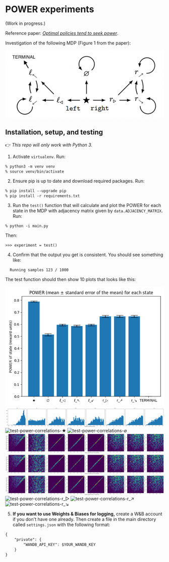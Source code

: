 # POWER experiments

(Work in progress.)

Reference paper: _[Optimal policies tend to seek power](https://arxiv.org/pdf/1912.01683v7.pdf)_.

Investigation of the following MDP (Figure 1 from the paper):

![power-example-mdp](img/power-example-mdp.png)

## Installation, setup, and testing

👉 _This repo will only work with Python 3._

1. Activate `virtualenv`. Run:

  ```
  % python3 -m venv venv
  % source venv/bin/activate
  ```

2. Ensure pip is up to date and download required packages. Run:

  ```
  % pip install --upgrade pip
  % pip install -r requirements.txt
  ```

3. Run the `test()` function that will calculate and plot the POWER for each state in the MDP with adjacency matrix given by `data.ADJACENCY_MATRIX`. Run:

  ```
  % python -i main.py
  ```

  Then:

  ```
  >>> experiment = test()
  ```

4. Confirm that the output you get is consistent. You should see something like:

  ```
    Running samples 123 / 1000
  ```

  The test function should then show 10 plots that looks like this:

  ![test-power-means](img/power_means.png)
  ![test-power-distributions](img/power_distributions.png)
  ![test-power-correlations-★](img/power_correlations_★.png)
  ![test-power-correlations-∅](img/power_correlations_∅.png)
  ![test-power-correlations-ℓ_◁](img/power_correlations_ℓ_◁.png)
  ![test-power-correlations-ℓ_↖](img/power_correlations_ℓ_↖.png)
  ![test-power-correlations-ℓ_↙](img/power_correlations_ℓ_↙.png)
  ![test-power-correlations-r_▷](img/power_correlations_r_▷.png)
  ![test-power-correlations-r_↗](img/power_correlations_r_↗.png)
  ![test-power-correlations-r_↘](img/power_correlations_r_↘.png)

5. **If you want to use Weights & Biases for logging,** create a W&B account if you don't have one already. Then create a file in the main directory called `settings.json` with the following format:

```
{
    "private": {
        "WANDB_API_KEY": $YOUR_WANDB_KEY
    }
}
```
